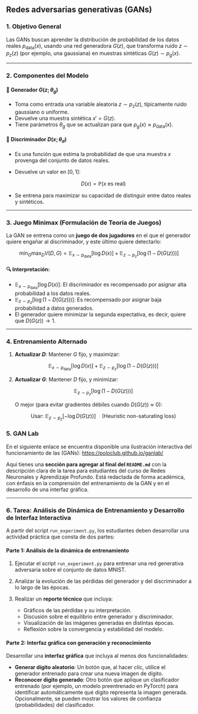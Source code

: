 ## Redes adversarias generativas (GANs)

### 1. **Objetivo General**

Las GANs buscan aprender la distribución de probabilidad de los datos reales $p_{\text{data}}(x)$, usando una red generadora $G(z)$, que transforma ruido $z \sim p_z(z)$ (por ejemplo, una gaussiana) en muestras sintéticas $G(z) \sim p_g(x)$.

---

### 2. **Componentes del Modelo**

#### 🔹 Generador $G(z; \theta_g)$

* Toma como entrada una variable aleatoria $z \sim p_z(z)$, típicamente ruido gaussiano o uniforme.
* Devuelve una muestra sintética $x' = G(z)$.
* Tiene parámetros $\theta_g$ que se actualizan para que $p_g(x) \approx p_{\text{data}}(x)$.

#### 🔹 Discriminador $D(x; \theta_d)$

* Es una función que estima la probabilidad de que una muestra $x$ provenga del conjunto de datos reales.
* Devuelve un valor en $[0, 1]$:

  $$
  D(x) = \mathbb{P}(x \text{ es real})
  $$
* Se entrena para maximizar su capacidad de distinguir entre datos reales y sintéticos.

---

### 3. **Juego Minimax (Formulación de Teoría de Juegos)**

La GAN se entrena como un **juego de dos jugadores** en el que el generador quiere engañar al discriminador, y este último quiere detectarlo:

$$
\min_G \max_D V(D, G) = \mathbb{E}_{x \sim p_{\text{data}}}[\log D(x)] + \mathbb{E}_{z \sim p_z}[\log(1 - D(G(z)))]
$$

#### 🔍 Interpretación:

* $\mathbb{E}_{x \sim p_{\text{data}}}[\log D(x)]$: El discriminador es recompensado por asignar alta probabilidad a los datos reales.
* $\mathbb{E}_{z \sim p_z}[\log(1 - D(G(z)))]$: Es recompensado por asignar baja probabilidad a datos generados.
* El generador quiere minimizar la segunda expectativa, es decir, quiere que $D(G(z)) \to 1$.

---

### 4. **Entrenamiento Alternado**

1. **Actualizar $D$**:
   Mantener $G$ fijo, y maximizar:

   $$
   \mathbb{E}_{x \sim p_{\text{data}}}[\log D(x)] + \mathbb{E}_{z \sim p_z}[\log(1 - D(G(z)))]
   $$

2. **Actualizar $G$**:
   Mantener $D$ fijo, y minimizar:

   $$
   \mathbb{E}_{z \sim p_z}[\log(1 - D(G(z)))]
   $$

   O mejor (para evitar gradientes débiles cuando $D(G(z)) \approx 0$):

   $$
   \text{Usar: } \mathbb{E}_{z \sim p_z}[-\log D(G(z))] \quad \text{(Heuristic non-saturating loss)}
   $$


### 5. **GAN Lab**

En el siguiente enlace se encuentra disponible una ilustración interactiva del funcionamiento de las (GANs): https://poloclub.github.io/ganlab/

Aquí tienes una **sección para agregar al final del `README.md`** con la descripción clara de la tarea para estudiantes del curso de Redes Neuronales y Aprendizaje Profundo. Está redactada de forma académica, con énfasis en la comprensión del entrenamiento de la GAN y en el desarrollo de una interfaz gráfica.

---

### 6. **Tarea: Análisis de Dinámica de Entrenamiento y Desarrollo de Interfaz Interactiva**

A partir del script `run_experiment.py`, los estudiantes deben desarrollar una actividad práctica que consta de dos partes:

#### Parte 1: Análisis de la dinámica de entrenamiento

1. Ejecutar el script `run_experiment.py` para entrenar una red generativa adversaria sobre el conjunto de datos MNIST.
2. Analizar la evolución de las pérdidas del generador y del discriminador a lo largo de las épocas.
3. Realizar un **reporte técnico** que incluya:

   * Gráficos de las pérdidas y su interpretación.
   * Discusión sobre el equilibrio entre generador y discriminador.
   * Visualización de las imágenes generadas en distintas épocas.
   * Reflexión sobre la convergencia y estabilidad del modelo.

#### Parte 2: Interfaz gráfica con generación y reconocimiento

Desarrollar una **interfaz gráfica** que incluya al menos dos funcionalidades:

* **Generar dígito aleatorio**: Un botón que, al hacer clic, utilice el generador entrenado para crear una nueva imagen de dígito.
* **Reconocer dígito generado**: Otro botón que aplique un clasificador entrenado (por ejemplo, un modelo preentrenado en PyTorch) para identificar automáticamente qué dígito representa la imagen generada. Opcionalmente, se pueden mostrar los valores de confianza (probabilidades) del clasificador.